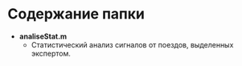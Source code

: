 # Содержание папки
- **analiseStat.m**
    - Статистический анализ сигналов от поездов, выделенных экспертом.

